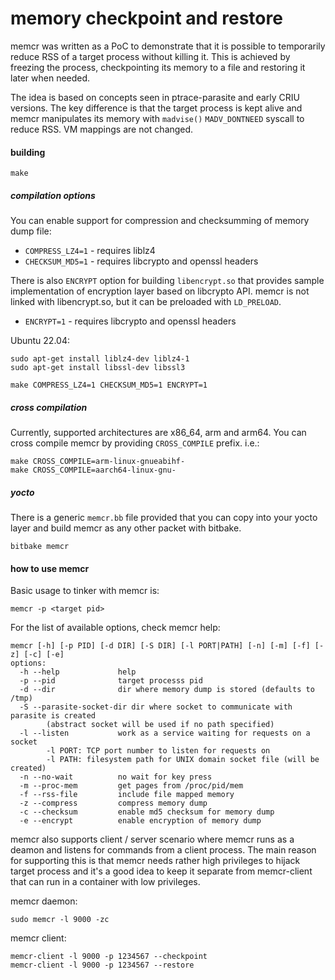 # memory checkpoint and restore
memcr was written as a PoC to demonstrate that it is possible to temporarily reduce RSS of a target process without killing it. This is achieved by freezing the process, checkpointing its memory to a file and restoring it later when needed.

The idea is based on concepts seen in ptrace-parasite and early CRIU versions. The key difference is that the target process is kept alive and memcr manipulates its memory with `madvise()` `MADV_DONTNEED` syscall to reduce RSS. VM mappings are not changed.

#### building

```
make
```
##### compilation options
You can enable support for compression and checksumming of memory dump file:
 - `COMPRESS_LZ4=1` - requires liblz4
 - `CHECKSUM_MD5=1` - requires libcrypto and openssl headers

 There is also `ENCRYPT` option for building `libencrypt.so` that provides sample implementation of encryption layer based on libcrypto API. memcr is not linked with libencrypt.so, but it can be preloaded with `LD_PRELOAD`.
 - `ENCRYPT=1` - requires libcrypto and openssl headers

Ubuntu 22.04:
```
sudo apt-get install liblz4-dev liblz4-1
sudo apt-get install libssl-dev libssl3
```

```
make COMPRESS_LZ4=1 CHECKSUM_MD5=1 ENCRYPT=1
```

##### cross compilation
Currently, supported architectures are x86_64, arm and arm64. You can cross compile memcr by providing `CROSS_COMPILE` prefix. i.e.:
```
make CROSS_COMPILE=arm-linux-gnueabihf-
make CROSS_COMPILE=aarch64-linux-gnu-
```
##### yocto
There is a generic `memcr.bb` file provided that you can copy into your yocto layer and build memcr as any other packet with bitbake.
```
bitbake memcr
```

#### how to use memcr
Basic usage to tinker with memcr is:
```
memcr -p <target pid>
```
For the list of available options, check memcr help:
```
memcr [-h] [-p PID] [-d DIR] [-S DIR] [-l PORT|PATH] [-n] [-m] [-f] [-z] [-c] [-e]
options:
  -h --help             help
  -p --pid              target processs pid
  -d --dir              dir where memory dump is stored (defaults to /tmp)
  -S --parasite-socket-dir dir where socket to communicate with parasite is created
        (abstract socket will be used if no path specified)
  -l --listen           work as a service waiting for requests on a socket
        -l PORT: TCP port number to listen for requests on
        -l PATH: filesystem path for UNIX domain socket file (will be created)
  -n --no-wait          no wait for key press
  -m --proc-mem         get pages from /proc/pid/mem
  -f --rss-file         include file mapped memory
  -z --compress         compress memory dump
  -c --checksum         enable md5 checksum for memory dump
  -e --encrypt          enable encryption of memory dump
```
memcr also supports client / server scenario where memcr runs as a deamon and listens for commands from a client process. The main reason for supporting this is that memcr needs rather high privileges to hijack target process and it's a good idea to keep it separate from memcr-client that can run in a container with low privileges.

memcr daemon:
```
sudo memcr -l 9000 -zc
```
memcr client:
```
memcr-client -l 9000 -p 1234567 --checkpoint
memcr-client -l 9000 -p 1234567 --restore
```
